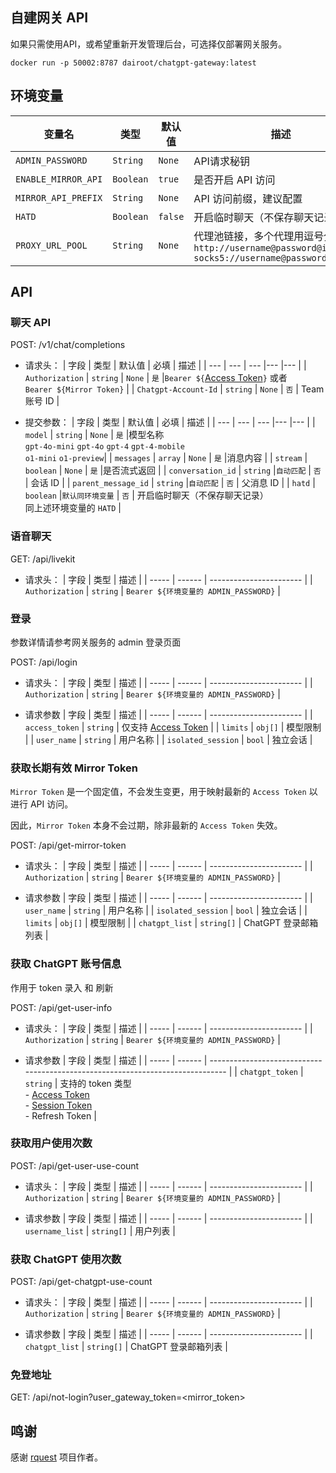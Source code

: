 ## 自建网关 API

如果只需使用API，或希望重新开发管理后台，可选择仅部署网关服务。

```
docker run -p 50002:8787 dairoot/chatgpt-gateway:latest
```

## 环境变量

| 变量名| 类型	| 默认值	| 描述| 
| --- | --- | --- |--- |
| `ADMIN_PASSWORD` |	`String`	|`None`|	API请求秘钥 |
| `ENABLE_MIRROR_API` |	`Boolean`	|`true`	| 是否开启 API 访问|
| `MIRROR_API_PREFIX` |	`String`	|`None` |	API 访问前缀，建议配置|
| `HATD` |	`Boolean`	|`false`|	开启临时聊天（不保存聊天记录）|
| `PROXY_URL_POOL` |	`String`	|`None`|	代理池链接，多个代理用逗号分隔 <br> `http://username@password@ip:port,` <br> `socks5://username@password@ip:port`|

## API

### 聊天 API
POST: /v1/chat/completions

- 请求头：
  | 字段 | 类型 | 默认值 | 必填 | 描述 |
  | --- | --- | --- |--- |--- |
  | `Authorization` | `string` | `None` | `是` |`Bearer ${`[Access Token](https://chatgpt.com/api/auth/session)`}` 或者<br>  `Bearer ${Mirror Token}` |
  | `Chatgpt-Account-Id` | `string` | `None` | `否` | Team 账号 ID |

- 提交参数：
  | 字段 | 类型 | 默认值 | 必填 | 描述 |
  | --- | --- | --- |--- |--- |
  | `model` | `string` | `None` | `是` |模型名称 <br> `gpt-4o-mini` `gpt-4o` `gpt-4` `gpt-4-mobile` <br> `o1-mini` `o1-preview`|
  | `messages` | `array` | `None` | `是` |消息内容 |
  | `stream` | `boolean` | `None` | `是` |是否流式返回 |
  | `conversation_id` | `string` |`自动匹配` | `否` | 会话 ID |
  | `parent_message_id` | `string` |`自动匹配` | `否` | 父消息 ID |
  | `hatd` | `boolean` |`默认同环境变量` | `否` | 开启临时聊天（不保存聊天记录）<br> 同上述环境变量的 `HATD` |


### 语音聊天
GET: /api/livekit

- 请求头：
  | 字段 | 类型 | 描述 |
  | ----- | ------ | ----------------------- |
  | `Authorization` | `string` | `Bearer ${环境变量的 ADMIN_PASSWORD}` |



### 登录 
参数详情请参考网关服务的 admin 登录页面

POST: /api/login

- 请求头：
  | 字段 | 类型 | 描述 |
  | ----- | ------ | ----------------------- |
  | `Authorization` | `string` | `Bearer ${环境变量的 ADMIN_PASSWORD}` |


- 请求参数
  | 字段 | 类型 | 描述 |
  | ----- | ------ | ----------------------- |
  | `access_token` | `string` | 仅支持 [Access Token](https://chatgpt.com/api/auth/session)  |
  | `limits` | `obj[]` | 模型限制 |
  | `user_name` | `string` | 用户名称 |
  | `isolated_session` | `bool` | 独立会话 |



### 获取长期有效 Mirror Token

`Mirror Token` 是一个固定值，不会发生变更，用于映射最新的 `Access Token` 以进行 API 访问。

因此，`Mirror Token` 本身不会过期，除非最新的 `Access Token` 失效。

POST: /api/get-mirror-token

- 请求头：
  | 字段 | 类型 | 描述 |
  | ----- | ------ | ----------------------- |
  | `Authorization` | `string` | `Bearer ${环境变量的 ADMIN_PASSWORD}` |

- 请求参数
  | 字段 | 类型 | 描述 |
  | ----- | ------ | ----------------------- |
  | `user_name` | `string` |  用户名称 |
  | `isolated_session` | `bool` | 独立会话 |
  | `limits` | `obj[]` | 模型限制 |
  | `chatgpt_list` | `string[]` | ChatGPT 登录邮箱列表 |


### 获取 ChatGPT 账号信息 

作用于 token 录入 和 刷新

POST: /api/get-user-info

- 请求头：
  | 字段 | 类型 | 描述 |
  | ----- | ------ | ----------------------- |
  | `Authorization` | `string` | `Bearer ${环境变量的 ADMIN_PASSWORD}` |


- 请求参数
  | 字段 | 类型 | 描述 |
  | ----- | ------ | ------------------------------------------------------------------------------ |
  | `chatgpt_token` | `string` | 支持的 token 类型 <br>- [Access Token](https://chatgpt.com/api/auth/session) <br>- [Session Token](https://www.bilibili.com/video/BV1fD421M7xP/?share_source=copy_web&vd_source=4c37761f5ba7612e942a84820f8099f6) <br>- Refresh Token |




### 获取用户使用次数
POST: /api/get-user-use-count
- 请求头：
  | 字段 | 类型 | 描述 |
  | ----- | ------ | ----------------------- |
  | `Authorization` | `string` | `Bearer ${环境变量的 ADMIN_PASSWORD}` |


- 请求参数
  | 字段 | 类型 | 描述 |
  | ----- | ------ | ----------------------- |
  | `username_list` | `string[]` | 用户列表 |



### 获取 ChatGPT 使用次数
POST: /api/get-chatgpt-use-count
- 请求头：
  | 字段 | 类型 | 描述 |
  | ----- | ------ | ----------------------- |
  | `Authorization` | `string` | `Bearer ${环境变量的 ADMIN_PASSWORD}` |


- 请求参数
  | 字段 | 类型 | 描述 |
  | ----- | ------ | ----------------------- |
  | `chatgpt_list` | `string[]` | ChatGPT 登录邮箱列表 |


### 免登地址
GET: /api/not-login?user_gateway_token=<mirror_token>




## 鸣谢
感谢 [rquest](https://github.com/penumbra-x/rquest/tree/main) 项目作者。
